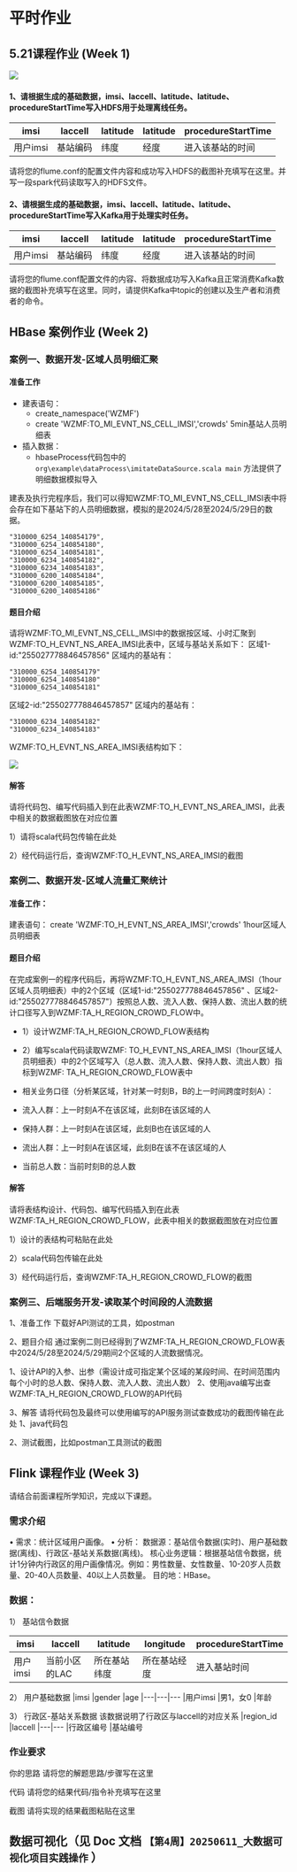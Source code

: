 # 平时作业

## 5.21课程作业 (Week 1)

![](2.png)

#### 1、请根据生成的基础数据，imsi、laccell、latitude、latitude、procedureStartTime写入HDFS用于处理离线任务。

| imsi	   | laccell	 | latitude	 | latitude	 | procedureStartTime 
|---------|----------|-----------|-----------|--------------------
| 用户imsi	 | 基站编码	    | 纬度	       | 经度	       | 进入该基站的时间           

请将您的flume.conf的配置文件内容和成功写入HDFS的截图补充填写在这里。并写一段spark代码读取写入的HDFS文件。

#### 2、请根据生成的基础数据，imsi、laccell、latitude、latitude、procedureStartTime写入Kafka用于处理实时任务。

| imsi	   | laccell	 | latitude	 | latitude	 | procedureStartTime 
|---------|----------|-----------|-----------|--------------------
| 用户imsi	 | 基站编码	    | 纬度	       | 经度	       | 进入该基站的时间           

请将您的flume.conf配置文件的内容、将数据成功写入Kafka且正常消费Kafka数据的截图补充填写在这里。同时，请提供Kafka中topic的创建以及生产者和消费者的命令。

## HBase 案例作业  (Week 2)

### 案例一、数据开发-区域人员明细汇聚

#### 准备工作

- 建表语句：
    - create_namespace('WZMF')
    - create 'WZMF:TO_MI_EVNT_NS_CELL_IMSI','crowds' 5min基站人员明细表
- 插入数据：
    - hbaseProcess代码包中的 `org\example\dataProcess\imitateDataSource.scala main` 方法提供了明细数据模拟导入

建表及执行完程序后，我们可以得知WZMF:TO_MI_EVNT_NS_CELL_IMSI表中将会存在如下基站下的人员明细数据，模拟的是2024/5/28至2024/5/29日的数据。

```
"310000_6254_140854179", 
"310000_6254_140854180", 
"310000_6254_140854181",
"310000_6234_140854182", 
"310000_6234_140854183", 
"310000_6200_140854184",
"310000_6200_140854185", 
"310000_6200_140854186"
```

#### 题目介绍

请将WZMF:TO_MI_EVNT_NS_CELL_IMSI中的数据按区域、小时汇聚到WZMF:TO_H_EVNT_NS_AREA_IMSI此表中，区域与基站关系如下：
区域1-id:"255027778846457856" 区域内的基站有：

```
"310000_6254_140854179"
"310000_6254_140854180"
"310000_6254_140854181"
```

区域2-id:"255027778846457857" 区域内的基站有：

```
"310000_6234_140854182"
"310000_6234_140854183"
```

WZMF:TO_H_EVNT_NS_AREA_IMSI表结构如下：

![](1.png)

#### 解答

请将代码包、编写代码插入到在此表WZMF:TO_H_EVNT_NS_AREA_IMSI，此表中相关的数据截图放在对应位置

1）请将scala代码包传输在此处

2）经代码运行后，查询WZMF:TO_H_EVNT_NS_AREA_IMSI的截图

### 案例二、数据开发-区域人流量汇聚统计

#### 准备工作：

建表语句：
create 'WZMF:TO_H_EVNT_NS_AREA_IMSI','crowds' 1hour区域人员明细表

#### 题目介绍

在完成案例一的程序代码后，再将WZMF:TO_H_EVNT_NS_AREA_IMSI（1hour区域人员明细表）中的2个区域（区域1-id:"255027778846457856"
、区域2-id:"255027778846457857"）按照总人数、流入人数、保持人数、流出人数的统计口径写入到WZMF:TA_H_REGION_CROWD_FLOW中。

- 1）设计WZMF:TA_H_REGION_CROWD_FLOW表结构
- 2）编写scala代码读取WZMF:
  TO_H_EVNT_NS_AREA_IMSI（1hour区域人员明细表）中的2个区域写入（总人数、流入人数、保持人数、流出人数）指标到WZMF:
  TA_H_REGION_CROWD_FLOW表中

- 相关业务口径（分析某区域，针对某一时刻B，B的上一时间跨度时刻A）：
- 流入人群：上一时刻A不在该区域，此刻B在该区域的人
- 保持人群：上一时刻A在该区域，此刻B也在该区域的人
- 流出人群：上一时刻A在该区域，此刻B在该不在该区域的人
- 当前总人数：当前时刻B的总人数

#### 解答

请将表结构设计、代码包、编写代码插入到在此表WZMF:TA_H_REGION_CROWD_FLOW，此表中相关的数据截图放在对应位置

1）设计的表结构可粘贴在此处

2）scala代码包传输在此处

3）经代码运行后，查询WZMF:TA_H_REGION_CROWD_FLOW的截图

### 案例三、后端服务开发-读取某个时间段的人流数据

1、准备工作
下载好API测试的工具，如postman

2、题目介绍
通过案例二则已经得到了WZMF:TA_H_REGION_CROWD_FLOW表中2024/5/28至2024/5/29期间2个区域的人流数据情况。

1、设计API的入参、出参（需设计成可指定某个区域的某段时间、在时间范围内每个小时的总人数、保持人数、流入人数、流出人数）
2、使用java编写出查WZMF:TA_H_REGION_CROWD_FLOW的API代码

3、解答
请将代码包及最终可以使用编写的API服务测试查数成功的截图传输在此处
1、java代码包

2、测试截图，比如postman工具测试的截图

## Flink 课程作业 (Week 3)

请结合前面课程所学知识，完成以下课题。

### 需求介绍

• 需求：统计区域用户画像。
• 分析：
数据源：基站信令数据(实时)、用户基础数据(离线)、行政区-基站关系数据(离线)。
核心业务逻辑：根据基站信令数据，统计1分钟内行政区的用户画像情况。例如：男性数量、女性数量、10-20岁人员数量、20-40人员数量、40以上人员数量。
目的地：HBase。

### 数据：

1） 基站信令数据

| imsi	   | laccell	  | latitude	 | longitude	 | procedureStartTime 
|---------|-----------|-----------|------------|--------------------
| 用户imsi	 | 当前小区的LAC	 | 所在基站纬度	   | 所在基站经度	    | 进入基站时间             

2） 用户基础数据
|imsi |gender |age
|---|---|---
|用户imsi |男1，女0 |年龄

3） 行政区-基站关系数据
该数据说明了行政区与laccell的对应关系
|region_id |laccell
|---|---
|行政区编号 |基站编号

### 作业要求

你的思路
请将您的解题思路/步骤写在这里

代码
请将您的结果代码/指令补充填写在这里

截图
请将实现的结果截图粘贴在这里

## 数据可视化（见 Doc 文档 `【第4周】20250611_大数据可视化项目实践操作` ）

